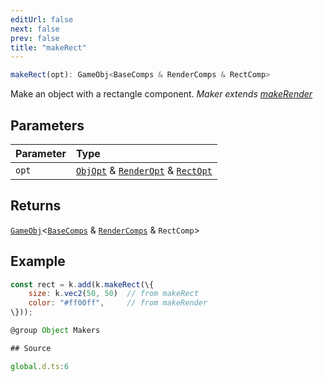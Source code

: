 ```yaml
---
editUrl: false
next: false
prev: false
title: "makeRect"
---
```


```ts
makeRect(opt): GameObj<BaseComps & RenderComps & RectComp>
```

Make an object with a rectangle component.
*Maker extends [makeRender](../../../../../api/functions/makerender)*

## Parameters

| Parameter | Type |
| :------ | :------ |
| `opt` | [`ObjOpt`](/api/type-aliases/objopt/) & [`RenderOpt`](/api/type-aliases/renderopt/) & [`RectOpt`](/api/type-aliases/rectopt/) |

## Returns

[`GameObj`](https://kaboomjs.com/#GameObj)\<[`BaseComps`](/api/type-aliases/basecomps/) & [`RenderComps`](/api/type-aliases/rendercomps/) & `RectComp`\>

## Example

```js
const rect = k.add(k.makeRect(\{
    size: k.vec2(50, 50)  // from makeRect
    color: "#ff00ff",     // from makeRender
\}));

@group Object Makers

## Source

global.d.ts:6
